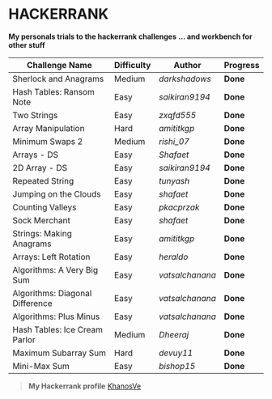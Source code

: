 # HACKERRANK
**My personals trials to the hackerrank challenges**
**... and workbench for other stuff**
 
Challenge Name | Difficulty | Author | Progress
--- | --- | --- | ---
Sherlock and Anagrams | Medium | *darkshadows* | **Done**
Hash Tables: Ransom Note | Easy | *saikiran9194* | **Done**
Two Strings | Easy | *zxqfd555* | **Done**
Array Manipulation | Hard | *amititkgp* | **Done**
Minimum Swaps 2 | Medium | *rishi_07* | **Done**
Arrays - DS | Easy | *Shafaet* | **Done**
2D Array - DS | Easy | *saikiran9194* | **Done**
Repeated String | Easy | *tunyash* | **Done**
Jumping on the Clouds | Easy | *shafaet* | **Done**
Counting Valleys | Easy | *pkacprzak* | **Done**
Sock Merchant | Easy | *shafaet* | **Done**
Strings: Making Anagrams | Easy | *amititkgp* | **Done**
Arrays: Left Rotation | Easy | *heraldo* | **Done**
Algorithms: A Very Big Sum | Easy | *vatsalchanana* | **Done**
Algorithms: Diagonal Difference | Easy | *vatsalchanana* | **Done**
Algorithms: Plus Minus | Easy | *vatsalchanana* | **Done**
Hash Tables: Ice Cream Parlor | Medium | *Dheeraj* | **Done**
Maximum Subarray Sum | Hard | *devuy11* | **Done** 
Mini-Max Sum | Easy | *bishop15* | **Done** 

> **My Hackerrank profile** [KhanosVe](https://www.hackerrank.com/KhanosVe)